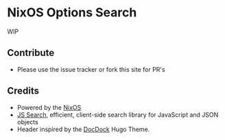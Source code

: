# NixOS Options Search

WIP

## Contribute

- Please use the issue tracker or fork this site for PR's

## Credits

- Powered by the [NixOS](https://nixos.org/)
- [JS Search](https://github.com/bvaughn/js-search), efficient, client-side search library for JavaScript and JSON objects
- Header inspired by the [DocDock](https://docdock.vjeantet.fr/) Hugo Theme.
